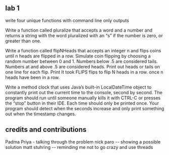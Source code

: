 ## lab 1
write four unique functions with command line only outputs

Write a function called pluralize that accepts a word and a number and returns a string with the word pluralized with an “s” if the number is zero, or greater than one.

Write a function called flipNHeads that accepts an integer n and flips coins until n heads are flipped in a row. Simulate coin flipping by choosing a random number between 0 and 1. Numbers below .5 are considered tails. Numbers at and above .5 are considered heads. Print out heads or tails on one line for each flip. Print It took FLIPS flips to flip N heads in a row. once n heads have been in a row.

Write a method clock that uses Java’s built-in LocalDateTime object to constantly print out the current time to the console, second by second. The program should run until someone manually kills it with CTRL-C or presses the “stop” button in their IDE. Each time should only be printed once. Your program should detect when the seconds increase and only print something out when the timestamp changes.

## credits and contributions
Padma Priya - talking through the problem
nick paro -- showing a possible solution
matt stuhring -- reminding me not to go crazy and use threads
